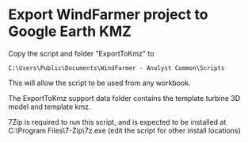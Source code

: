 # Export WindFarmer project to Google Earth KMZ
Copy the script and folder "ExportToKmz" to 

```C:\Users\Public\Documents\WindFarmer - Analyst Common\Scripts```

This will allow the script to be used from any workbook.

The ExportToKmz support data folder contains the template turbine 3D model and template kmz.

7Zip is required to run this script, and is expected to be installed at C:\Program Files\7-Zip\7z.exe 
(edit the script for other install locations)